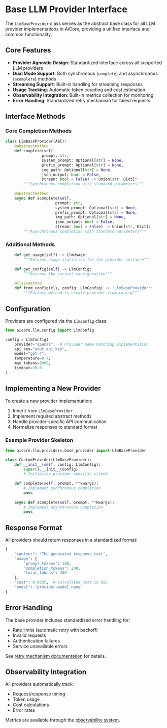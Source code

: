 
# Base LLM Provider Interface

The `LlmBaseProvider` class serves as the abstract base class for all LLM provider implementations in AiCore, providing a unified interface and common functionality.

## Core Features

- **Provider Agnostic Design**: Standardized interface across all supported LLM providers
- **Dual Mode Support**: Both synchronous (`complete`) and asynchronous (`acomplete`) methods
- **Streaming Support**: Built-in handling for streaming responses
- **Usage Tracking**: Automatic token counting and cost estimation
- **Observability Integration**: Built-in metrics collection for monitoring
- **Error Handling**: Standardized retry mechanism for failed requests

## Interface Methods

### Core Completion Methods

```python
class LlmBaseProvider(ABC):
    @abstractmethod
    def complete(self, 
                prompt: str,
                system_prompt: Optional[str] = None,
                prefix_prompt: Optional[str] = None,
                img_path: Optional[str] = None,
                json_output: bool = False,
                stream: bool = False) -> Union[str, Dict]:
        """Synchronous completion with standard parameters"""
        
    @abstractmethod
    async def acomplete(self,
                      prompt: str,
                      system_prompt: Optional[str] = None,
                      prefix_prompt: Optional[str] = None,
                      img_path: Optional[str] = None,
                      json_output: bool = False,
                      stream: bool = False) -> Union[str, Dict]:
        """Asynchronous completion with standard parameters"""
```

### Additional Methods

```python
    def get_usage(self) -> LlmUsage:
        """Returns usage statistics for the provider instance"""
        
    def get_config(self) -> LlmConfig:
        """Returns the current configuration"""
        
    @classmethod
    def from_config(cls, config: LlmConfig) -> 'LlmBaseProvider':
        """Factory method to create provider from config"""
```

## Configuration

Providers are configured via the `LlmConfig` class:

```python
from aicore.llm.config import LlmConfig

config = LlmConfig(
    provider="openai",  # Provider name matching implementation
    api_key="your_api_key",
    model="gpt-4",
    temperature=0.7,
    max_tokens=1000,
    timeout=30.0
)
```

## Implementing a New Provider

To create a new provider implementation:

1. Inherit from `LlmBaseProvider`
2. Implement required abstract methods
3. Handle provider-specific API communication
4. Normalize responses to standard format

### Example Provider Skeleton

```python
from aicore.llm.providers.base_provider import LlmBaseProvider

class CustomProvider(LlmBaseProvider):
    def __init__(self, config: LlmConfig):
        super().__init__(config)
        # Initialize provider-specific client
        
    def complete(self, prompt, **kwargs):
        # Implement synchronous completion
        pass
        
    async def acomplete(self, prompt, **kwargs):
        # Implement asynchronous completion
        pass
```

## Response Format

All providers should return responses in a standardized format:

```python
{
    "content": "The generated response text",
    "usage": {
        "prompt_tokens": 100,
        "completion_tokens": 200,
        "total_tokens": 300
    },
    "cost": 0.0035,  # Calculated cost in USD
    "model": "provider-model-name"
}
```

## Error Handling

The base provider includes standardized error handling for:
- Rate limits (automatic retry with backoff)
- Invalid requests
- Authentication failures
- Service unavailable errors

See [retry mechanism documentation](./retry.md) for details.

## Observability Integration

All providers automatically track:
- Request/response timing
- Token usage
- Cost calculations
- Error rates

Metrics are available through the [observability system](../observability/overview.md).